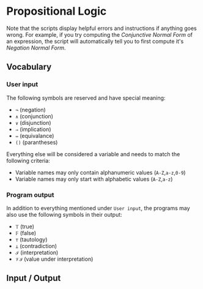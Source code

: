# Propositional Logic

Note that the scripts display helpful errors and instructions if anything goes wrong. For example, if you try computing the _Conjunctive Normal Form_ of an expression, the script will automatically tell you to first compute it's _Negation Normal Form_.

## Vocabulary

### User input

The following symbols are reserved and have special meaning:

- `¬` (negation)
- `∧` (conjunction)
- `∨` (disjunction)
- `⇒` (implication)
- `⇔` (equivalance)
- `()` (parantheses)

Everything else will be considered a variable and needs to match the following criteria:

- Variable names may only contain alphanumeric values (`A-Z`,`a-z`,`0-9`)
- Variable names may only start with alphabetic values (`A-Z`,`a-z`)

### Program output

In addition to everything mentioned under `User input`, the programs may also use the following symbols in their output:

- `𝕋` (true)
- `𝔽` (false)
- `⊤` (tautology)
- `⊥` (contradiction)
- `ℐ` (interpretation)
- `𝒱ℐ` (value under interpretation)

## Input / Output
